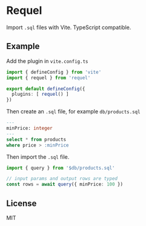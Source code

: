 # Requel

Import `.sql` files with Vite. TypeScript compatible.

## Example

Add the plugin in `vite.config.ts`

```ts
import { defineConfig } from 'vite'
import { requel } from 'requel'

export default defineConfig({
  plugins: [ requel() ]
})
```

Then create an `.sql` file, for example `db/products.sql`

```sql
---
minPrice: integer
---
select * from products
where price > :minPrice
```

Then import the `.sql` file.

```ts
import { query } from '$db/products.sql'

// input params and output rows are typed
const rows = await query({ minPrice: 100 })
```

## License

MIT
